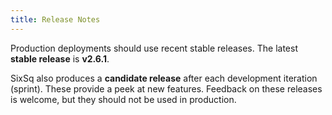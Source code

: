 ```yaml
---
title: Release Notes
---
```


Production deployments should use recent stable releases. The latest
**stable release** is **v2.6.1**.

SixSq also produces a **candidate release** after each development
iteration (sprint).  These provide a peek at new features.  Feedback
on these releases is welcome, but they should not be used in
production.

